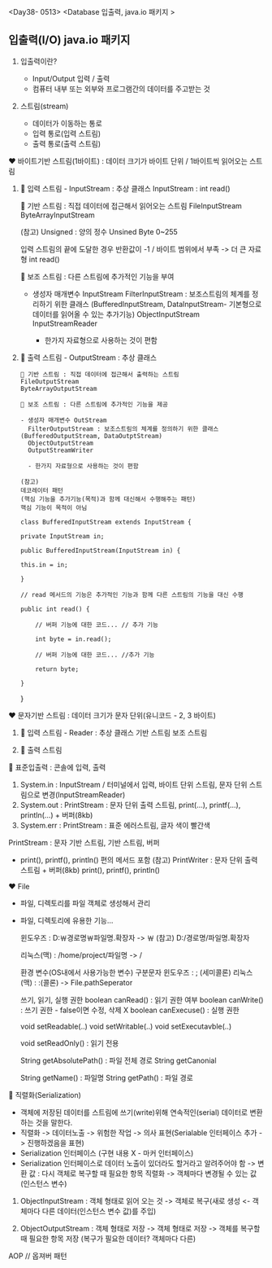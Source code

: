 <Day38- 0513>
<Database 입출력, java.io 패키지 >

## 입출력(I/O) java.io 패키지

1. 입출력이란?

   - Input/Output 입력 / 출력
   - 컴퓨터 내부 또는 외부와 프로그램간의 데이터를 주고받는 것

2. 스트림(stream)
   - 데이터가 이동하는 통로
   - 입력 통로(입력 스트림)
   - 출력 통로(출력 스트림)

❤️ 바이트기반 스트림(1바이트) : 데이터 크기가 바이트 단위 / 1바이트씩 읽어오는 스트림

1.  💙 입력 스트림 - InputStream : 추상 클래스
    InputStream : int read()

    💛 기반 스트림 : 직접 데이터에 접근해서 읽어오는 스트림
    FileInputStream
    ByteArrayInputStream

    (참고)
    Unsigned : 양의 정수
    Unsined Byte 0~255

    입력 스트림의 끝에 도달한 경우 반환값이 -1 / 바이트 범위에서 부족 -> 더 큰 자료형
    int read()

    💛 보조 스트림 : 다른 스트림에 추가적인 기능을 부여

    - 생성자 매개변수 InputStream
      FilterInputStream : 보조스트림의 체계를 정리하기 위한 클래스 (BufferedInputStream, DataInputStream- 기본형으로 데이터를 읽어올 수 있는 추가기능)
      ObjectInputStream
      InputStreamReader

      - 한가지 자료형으로 사용하는 것이 편함

2.  💙 출력 스트림 - OutputStream : 추상 클래스

        💛 기반 스트림 : 직접 데이터에 접근해서 출력하는 스트림
        FileOutputStream
        ByteArrayOutputStream

        💛 보조 스트림 : 다른 스트림에 추가적인 기능을 제공

        - 생성자 매개변수 OutStream
          FilterOutputStream : 보조스트림의 체계를 정의하기 위한 클래스 (BufferedOutputStream, DataOutptStream)
          ObjectOutputStream
          OutputStreamWriter

          - 한가지 자료형으로 사용하는 것이 편함

        (참고)
        데코레이터 패턴
        (핵심 기능을 추가기능(목적)과 함께 대신해서 수행해주는 패턴)
        핵심 기능이 목적이 아님

        class BufferedInputStream extends InputStream {

        private InputStream in;

        public BufferedInputStream(InputStream in) {

        this.in = in;

        }

        // read 메서드의 기능은 추가적인 기능과 함께 다른 스트림의 기능을 대신 수행

        public int read() {

            // 버퍼 기능에 대한 코드... // 추가 기능

            int byte = in.read();

            // 버퍼 기능에 대한 코드... //추가 기능

            return byte;

        }

    }

❤️ 문자기반 스트림 : 데이터 크기가 문자 단위(유니코드 - 2, 3 바이트)

1. 💙 입력 스트림 - Reader : 추상 클래스
   기반 스트림
   보조 스트림

2. 💙 출력 스트림

🤍 표준입출력 : 콘솔에 입력, 출력

1. System.in : InputStream / 터미널에서 입력, 바이트 단위 스트림, 문자 단위 스트림으로 변경(InputStreamReader)
2. System.out : PrintStream : 문자 단위 출력 스트림, print(...), printf(...), println(...) + 버퍼(8kb)
3. System.err : PrintStream : 표준 에러스트림, 글자 색이 빨간색

PrintStream : 문자 기반 스트림, 기반 스트림, 버퍼

- print(), printf(), println() 편의 메서드 포함
  (참고) PrintWriter : 문자 단위 출력 스트림 + 버퍼(8kb) print(), printf(), println()

❤️ File

- 파일, 디렉토리를 파일 객체로 생성해서 관리
- 파일, 디렉토리에 유용한 기능...

  윈도우즈 : D:￦경로명￦파일명.확장자 -> ￦
  (참고) D:/경로명/파일명.확장자

  리눅스(맥) : /home/project/파일명 -> /

  환경 변수(OS내에서 사용가능한 변수) 구분문자
  윈도우즈 : ; (세미콜론)
  리눅스(맥) : :(콜론)
  -> File.pathSeperator

  쓰기, 읽기, 실행 권한
  boolean canRead() : 읽기 권한 여부
  boolean canWrite() : 쓰기 권한 - false이면 수정, 삭제 X
  boolean canExecuse() : 실행 권한

  void setReadable(..)
  void setWritable(..)
  void setExecutavble(..)

  void setReadOnly() : 읽기 전용

  String getAbsolutePath() : 파일 전체 경로
  String getCanonial

  String getName() : 파일명
  String getPath() : 파일 경로

🤍 직렬화(Serialization)

- 객체에 저장된 데이터를 스트림에 쓰기(write)위해 연속적인(serial) 데이터로 변환하는 것을 말한다.
- 직렬화 -> 데이터노출 -> 위험한 작업 -> 의사 표현(Serialable 인터페이스 추가 -> 진행하겠음을 표현)
- Serialization 인터페이스 (구현 내용 X - 마커 인터페이스)
- Serialization 인터페이스로 데이터 노출이 있더라도 할거라고 알려주어야 함
  -> 변환 값 : 다시 객체로 복구할 때 필요한 항목 직렬화
  -> 객체마다 변경될 수 있는 값(인스턴스 변수)

1. ObjectInputStream : 객체 형태로 읽어 오는 것
   -> 객체로 복구(새로 생성 <- 객체마다 다른 데이터(인스턴스 변수 값)를 주입)

2. ObjectOutputStream : 객체 형태로 저장
   -> 객체 형태로 저장
      -> 객체를 복구할 때 필요한 항목 저장
         (복구가 필요한 데이터? 객체마다 다른)

AOP
// 옵져버 패턴
